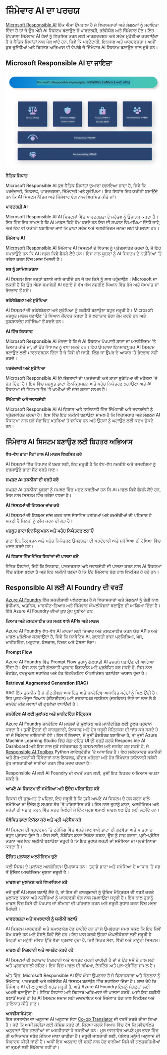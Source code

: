 <!--
CO_OP_TRANSLATOR_METADATA:
{
  "original_hash": "805b96b20152936d8f4c587d90d6e06e",
  "translation_date": "2025-05-09T15:27:43+00:00",
  "source_file": "md/01.Introduction/05/ResponsibleAI.md",
  "language_code": "pa"
}
-->
# **ਜਿੰਮੇਵਾਰ AI ਦਾ ਪਰਚਯ**

[Microsoft Responsible AI](https://www.microsoft.com/ai/responsible-ai?WT.mc_id=aiml-138114-kinfeylo) ਇੱਕ ਐਸਾ ਉਪਰਾਲਾ ਹੈ ਜੋ ਵਿਕਾਸਕਾਰਾਂ ਅਤੇ ਸੰਗਠਨਾਂ ਨੂੰ ਸਹਾਇਤਾ ਦਿੰਦਾ ਹੈ ਤਾਂ ਜੋ ਉਹ ਐਸੇ AI ਸਿਸਟਮ ਬਣਾਉਣ ਜੋ ਪਾਰਦਰਸ਼ੀ, ਭਰੋਸੇਯੋਗ ਅਤੇ ਜਿੰਮੇਵਾਰ ਹੋਣ। ਇਹ ਉਪਰਾਲਾ ਜਿੰਮੇਵਾਰ AI ਹੱਲਾਂ ਨੂੰ ਵਿਕਸਿਤ ਕਰਨ ਲਈ ਮਾਰਗਦਰਸ਼ਨ ਅਤੇ ਸਰੋਤ ਮੁਹੱਈਆ ਕਰਵਾਉਂਦਾ ਹੈ ਜੋ ਨੈਤਿਕ ਸਿਧਾਂਤਾਂ ਨਾਲ ਮੇਲ ਖਾਂਦੇ ਹਨ, ਜਿਵੇਂ ਕਿ ਪਰਦੇਦਾਰੀ, ਇਨਸਾਫ ਅਤੇ ਪਾਰਦਰਸ਼ਤਾ। ਅਸੀਂ ਕੁਝ ਚੁਣੌਤੀਆਂ ਅਤੇ ਬਿਹਤਰ ਅਭਿਆਸ ਵੀ ਵੇਖਾਂਗੇ ਜੋ ਜਿੰਮੇਵਾਰ AI ਸਿਸਟਮ ਬਣਾਉਣ ਨਾਲ ਜੁੜੇ ਹਨ।

## Microsoft Responsible AI ਦਾ ਜਾਇਜ਼ਾ

![RAIPrinciples](../../../../../translated_images/RAIPrinciples.e40f2a169a854832e885ce2659f3a913cfb393fa59b595ed57cfae9119694eb7.pa.png)

**ਨੈਤਿਕ ਸਿਧਾਂਤ**

Microsoft Responsible AI ਕੁਝ ਨੈਤਿਕ ਸਿਧਾਂਤਾਂ ਦੁਆਰਾ ਚਲਾਇਆ ਜਾਂਦਾ ਹੈ, ਜਿਵੇਂ ਕਿ ਪਰਦੇਦਾਰੀ, ਇਨਸਾਫ, ਪਾਰਦਰਸ਼ਤਾ, ਜਿੰਮੇਵਾਰੀ ਅਤੇ ਸੁਰੱਖਿਆ। ਇਹ ਸਿਧਾਂਤ ਇਹ ਯਕੀਨੀ ਬਣਾਉਂਦੇ ਹਨ ਕਿ AI ਸਿਸਟਮ ਨੈਤਿਕ ਅਤੇ ਜਿੰਮੇਵਾਰ ਢੰਗ ਨਾਲ ਵਿਕਸਿਤ ਕੀਤੇ ਜਾਂ।

**ਪਾਰਦਰਸ਼ੀ AI**

Microsoft Responsible AI AI ਸਿਸਟਮਾਂ ਵਿੱਚ ਪਾਰਦਰਸ਼ਤਾ ਦੇ ਮਹੱਤਵ ਨੂੰ ਉਜਾਗਰ ਕਰਦਾ ਹੈ। ਇਸ ਵਿੱਚ ਇਹ ਸ਼ਾਮਲ ਹੈ ਕਿ AI ਮਾਡਲ ਕਿਵੇਂ ਕੰਮ ਕਰਦੇ ਹਨ ਇਸ ਦੀ ਸਪਸ਼ਟ ਵਿਆਖਿਆ ਦਿੱਤੀ ਜਾਵੇ, ਅਤੇ ਇਹ ਵੀ ਯਕੀਨੀ ਬਣਾਇਆ ਜਾਵੇ ਕਿ ਡਾਟਾ ਸਰੋਤ ਅਤੇ ਅਲਗੋਰਿਦਮ ਜਨਤਾ ਲਈ ਉਪਲਬਧ ਹਨ।

**ਜਿੰਮੇਵਾਰ AI**

[Microsoft Responsible AI](https://www.microsoft.com/ai/responsible-ai?WT.mc_id=aiml-138114-kinfeylo) ਜਿੰਮੇਵਾਰ AI ਸਿਸਟਮਾਂ ਦੇ ਵਿਕਾਸ ਨੂੰ ਪ੍ਰੋਤਸਾਹਿਤ ਕਰਦਾ ਹੈ, ਜੋ ਇਹ ਸਮਝਾਉਂਦੇ ਹਨ ਕਿ AI ਮਾਡਲ ਕਿਵੇਂ ਫੈਸਲੇ ਲੈਂਦੇ ਹਨ। ਇਸ ਨਾਲ ਯੂਜ਼ਰਾਂ ਨੂੰ AI ਸਿਸਟਮ ਦੇ ਨਤੀਜਿਆਂ 'ਤੇ ਭਰੋਸਾ ਕਰਨ ਵਿੱਚ ਮਦਦ ਮਿਲਦੀ ਹੈ।

**ਸਭ ਨੂੰ ਸ਼ਾਮਿਲ ਕਰਨਾ**

AI ਸਿਸਟਮ ਇਸ ਤਰ੍ਹਾਂ ਬਣਾਏ ਜਾਣੇ ਚਾਹੀਦੇ ਹਨ ਜੋ ਹਰ ਕਿਸੇ ਨੂੰ ਲਾਭ ਪਹੁੰਚਾਉਣ। Microsoft ਦਾ ਲਕੜੀ ਹੈ ਕਿ ਉਹ ਐਸਾ ਸਮਾਵੇਸ਼ੀ AI ਬਣਾਏ ਜੋ ਵੱਖ-ਵੱਖ ਨਜ਼ਰੀਏ ਧਿਆਨ ਵਿੱਚ ਰੱਖੇ ਅਤੇ ਪੱਖਪਾਤ ਜਾਂ ਭੇਦਭਾਵ ਤੋਂ ਬਚੇ।

**ਭਰੋਸੇਯੋਗਤਾ ਅਤੇ ਸੁਰੱਖਿਆ**

AI ਸਿਸਟਮਾਂ ਦੀ ਭਰੋਸੇਯੋਗਤਾ ਅਤੇ ਸੁਰੱਖਿਆ ਨੂੰ ਯਕੀਨੀ ਬਣਾਉਣਾ ਬਹੁਤ ਜਰੂਰੀ ਹੈ। Microsoft ਮਜ਼ਬੂਤ ਮਾਡਲ ਬਣਾਉਣ 'ਤੇ ਧਿਆਨ ਕੇਂਦਰਤ ਕਰਦਾ ਹੈ ਜੋ ਲਗਾਤਾਰ ਚੰਗਾ ਕੰਮ ਕਰਦੇ ਹਨ ਅਤੇ ਨੁਕਸਾਨਦੇਹ ਨਤੀਜਿਆਂ ਤੋਂ ਬਚਦੇ ਹਨ।

**AI ਵਿੱਚ ਇਨਸਾਫ**

Microsoft Responsible AI ਮੰਨਦਾ ਹੈ ਕਿ ਜੇ AI ਸਿਸਟਮ ਪੱਖਪਾਤੀ ਡਾਟਾ ਜਾਂ ਅਲਗੋਰਿਦਮ 'ਤੇ ਤਿਆਰ ਕੀਤੇ ਜਾਂ, ਤਾਂ ਉਹ ਪੱਖਪਾਤ ਨੂੰ ਵਧਾ ਸਕਦੇ ਹਨ। ਇਹ ਉਪਰਾਲਾ ਇਨਸਾਫ਼ਪੂਰਕ AI ਸਿਸਟਮ ਬਣਾਉਣ ਲਈ ਮਾਰਗਦਰਸ਼ਨ ਦਿੰਦਾ ਹੈ ਜੋ ਕਿਸੇ ਵੀ ਜਾਤੀ, ਲਿੰਗ ਜਾਂ ਉਮਰ ਦੇ ਆਧਾਰ 'ਤੇ ਭੇਦਭਾਵ ਨਹੀਂ ਕਰਦੇ।

**ਪਰਦੇਦਾਰੀ ਅਤੇ ਸੁਰੱਖਿਆ**

Microsoft Responsible AI ਉਪਭੋਗਤਾਵਾਂ ਦੀ ਪਰਦੇਦਾਰੀ ਅਤੇ ਡਾਟਾ ਸੁਰੱਖਿਆ ਦੀ ਮਹੱਤਤਾ 'ਤੇ ਜ਼ੋਰ ਦਿੰਦਾ ਹੈ। ਇਸ ਵਿੱਚ ਮਜ਼ਬੂਤ ਡਾਟਾ ਇਨਕ੍ਰਿਪਸ਼ਨ ਅਤੇ ਪਹੁੰਚ ਨਿਯੰਤਰਣ ਲਗਾਉਣਾ ਅਤੇ AI ਸਿਸਟਮਾਂ ਦੀ ਨਿਯਮਤ ਤੌਰ 'ਤੇ ਖਾਮੀਆਂ ਦੀ ਜਾਂਚ ਕਰਨਾ ਸ਼ਾਮਲ ਹੈ।

**ਜਿੰਮੇਵਾਰੀ ਅਤੇ ਜਵਾਬਦੇਹੀ**

Microsoft Responsible AI AI ਵਿਕਾਸ ਅਤੇ ਤਾਇਨਾਤੀ ਵਿੱਚ ਜਿੰਮੇਵਾਰੀ ਅਤੇ ਜਵਾਬਦੇਹੀ ਨੂੰ ਪ੍ਰੋਤਸਾਹਿਤ ਕਰਦਾ ਹੈ। ਇਸ ਵਿੱਚ ਇਹ ਯਕੀਨੀ ਬਣਾਉਣਾ ਸ਼ਾਮਲ ਹੈ ਕਿ ਵਿਕਾਸਕਾਰ ਅਤੇ ਸੰਗਠਨ AI ਸਿਸਟਮਾਂ ਨਾਲ ਜੁੜੇ ਸੰਭਾਵਿਤ ਖਤਰਿਆਂ ਤੋਂ ਵਾਕਿਫ ਹਨ ਅਤੇ ਉਹਨਾਂ ਨੂੰ ਘਟਾਉਣ ਲਈ ਕਦਮ ਚੁੱਕਦੇ ਹਨ।

## ਜਿੰਮੇਵਾਰ AI ਸਿਸਟਮ ਬਣਾਉਣ ਲਈ ਬਿਹਤਰ ਅਭਿਆਸ

**ਵੱਖ-ਵੱਖ ਡਾਟਾ ਸੈੱਟਾਂ ਨਾਲ AI ਮਾਡਲ ਵਿਕਸਿਤ ਕਰੋ**

AI ਸਿਸਟਮਾਂ ਵਿੱਚ ਪੱਖਪਾਤ ਤੋਂ ਬਚਣ ਲਈ, ਇਹ ਜ਼ਰੂਰੀ ਹੈ ਕਿ ਵੱਖ-ਵੱਖ ਨਜ਼ਰੀਏ ਅਤੇ ਤਜਰਬਿਆਂ ਨੂੰ ਦਰਸਾਉਂਦੇ ਡਾਟਾ ਸੈੱਟ ਵਰਤੇ ਜਾਣ।

**ਸਪਸ਼ਟ AI ਤਕਨੀਕਾਂ ਦੀ ਵਰਤੋਂ ਕਰੋ**

ਸਪਸ਼ਟ AI ਤਕਨੀਕਾਂ ਯੂਜ਼ਰਾਂ ਨੂੰ ਸਮਝਣ ਵਿੱਚ ਮਦਦ ਕਰਦੀਆਂ ਹਨ ਕਿ AI ਮਾਡਲ ਕਿਵੇਂ ਫੈਸਲੇ ਲੈਂਦੇ ਹਨ, ਜਿਸ ਨਾਲ ਸਿਸਟਮ ਵਿੱਚ ਭਰੋਸਾ ਵਧਦਾ ਹੈ।

**AI ਸਿਸਟਮਾਂ ਦੀ ਨਿਯਮਤ ਜਾਂਚ ਕਰੋ**

AI ਸਿਸਟਮਾਂ ਦੀ ਨਿਯਮਤ ਜਾਂਚ ਕਰਨ ਨਾਲ ਸੰਭਾਵਿਤ ਖਤਰਿਆਂ ਅਤੇ ਕਮਜ਼ੋਰੀਆਂ ਦੀ ਪਹਿਚਾਣ ਹੋ ਸਕਦੀ ਹੈ ਜਿਨ੍ਹਾਂ ਨੂੰ ਠੀਕ ਕਰਨ ਦੀ ਲੋੜ ਹੈ।

**ਮਜ਼ਬੂਤ ਡਾਟਾ ਇਨਕ੍ਰਿਪਸ਼ਨ ਅਤੇ ਪਹੁੰਚ ਨਿਯੰਤਰਣ ਲਗਾਓ**

ਡਾਟਾ ਇਨਕ੍ਰਿਪਸ਼ਨ ਅਤੇ ਪਹੁੰਚ ਨਿਯੰਤਰਣ ਉਪਭੋਗਤਾ ਦੀ ਪਰਦੇਦਾਰੀ ਅਤੇ ਸੁਰੱਖਿਆ ਦੀ ਰੱਖਿਆ ਵਿੱਚ ਮਦਦ ਕਰਦੇ ਹਨ।

**AI ਵਿਕਾਸ ਵਿੱਚ ਨੈਤਿਕ ਸਿਧਾਂਤਾਂ ਦੀ ਪਾਲਣਾ ਕਰੋ**

ਨੈਤਿਕ ਸਿਧਾਂਤਾਂ, ਜਿਵੇਂ ਕਿ ਇਨਸਾਫ, ਪਾਰਦਰਸ਼ਤਾ ਅਤੇ ਜਵਾਬਦੇਹੀ ਦੀ ਪਾਲਣਾ ਕਰਨ ਨਾਲ AI ਸਿਸਟਮਾਂ ਵਿੱਚ ਭਰੋਸਾ ਬਣਦਾ ਹੈ ਅਤੇ ਇਹ ਯਕੀਨੀ ਬਣਦਾ ਹੈ ਕਿ ਉਹ ਜਿੰਮੇਵਾਰ ਢੰਗ ਨਾਲ ਵਿਕਸਿਤ ਹੋ ਰਹੇ ਹਨ।

## Responsible AI ਲਈ AI Foundry ਦੀ ਵਰਤੋਂ

[Azure AI Foundry](https://ai.azure.com?WT.mc_id=aiml-138114-kinfeylo) ਇੱਕ ਸ਼ਕਤੀਸ਼ਾਲੀ ਪਲੇਟਫਾਰਮ ਹੈ ਜੋ ਵਿਕਾਸਕਾਰਾਂ ਅਤੇ ਸੰਗਠਨਾਂ ਨੂੰ ਤੇਜ਼ੀ ਨਾਲ ਬੁੱਧੀਮਾਨ, ਅਧੁਨਿਕ, ਮਾਰਕੀਟ-ਤਿਆਰ ਅਤੇ ਜਿੰਮੇਵਾਰ ਐਪਲੀਕੇਸ਼ਨਾਂ ਬਣਾਉਣ ਦੀ ਆਗਿਆ ਦਿੰਦਾ ਹੈ। ਇੱਥੇ Azure AI Foundry ਦੀਆਂ ਕੁਝ ਮੁੱਖ ਖੂਬੀਆਂ ਹਨ:

**ਤਿਆਰ ਅਤੇ ਕਸਟਮਾਈਜ਼ ਕਰ ਸਕਣ ਵਾਲੇ APIs ਅਤੇ ਮਾਡਲ**

Azure AI Foundry ਵੱਖ-ਵੱਖ AI ਕਾਰਜਾਂ ਲਈ ਤਿਆਰ ਅਤੇ ਕਸਟਮਾਈਜ਼ ਕਰਨ ਯੋਗ APIs ਅਤੇ ਮਾਡਲ ਮੁਹੱਈਆ ਕਰਵਾਉਂਦਾ ਹੈ, ਜਿਵੇਂ ਕਿ ਜਨਰੇਟਿਵ AI, ਕੁਦਰਤੀ ਭਾਸ਼ਾ ਪ੍ਰਕਿਰਿਆ, ਖੋਜ, ਮਾਨੀਟਰਿੰਗ, ਅਨੁਵਾਦ, ਬੋਲਚਾਲ, ਵਿਜ਼ਨ ਅਤੇ ਫੈਸਲਾ ਲੈਣਾ।

**Prompt Flow**

Azure AI Foundry ਵਿੱਚ Prompt Flow ਤੁਹਾਨੂੰ ਗੱਲਬਾਤੀ AI ਤਜਰਬੇ ਬਣਾਉਣ ਦੀ ਆਗਿਆ ਦਿੰਦਾ ਹੈ। ਇਸ ਨਾਲ ਤੁਸੀਂ ਗੱਲਬਾਤੀ ਪ੍ਰਵਾਹ ਡਿਜ਼ਾਈਨ ਅਤੇ ਪ੍ਰਬੰਧਿਤ ਕਰ ਸਕਦੇ ਹੋ, ਜਿਸ ਨਾਲ ਚੈਟਬੋਟ, ਵਰਚੁਅਲ ਸਹਾਇਕ ਅਤੇ ਹੋਰ ਇੰਟਰੈਕਟਿਵ ਐਪਲੀਕੇਸ਼ਨ ਬਣਾਉਣਾ ਆਸਾਨ ਹੁੰਦਾ ਹੈ।

**Retrieval Augmented Generation (RAG)**

RAG ਇੱਕ ਤਕਨੀਕ ਹੈ ਜੋ ਰੀਟਰੀਵਲ-ਅਧਾਰਿਤ ਅਤੇ ਜਨਰੇਟਿਵ-ਅਧਾਰਿਤ ਪਹੁੰਚਾਂ ਨੂੰ ਮਿਲਾਉਂਦੀ ਹੈ। ਇਹ ਪੂਰਵ-ਮੌਜੂਦ ਗਿਆਨ (ਰੀਟਰੀਵਲ) ਅਤੇ ਰਚਨਾਤਮਕ ਜਨਰੇਸ਼ਨ (ਜਨਰੇਸ਼ਨ) ਦੋਹਾਂ ਦਾ ਲਾਭ ਲੈ ਕੇ ਜਨਰੇਟ ਕੀਤੇ ਜਵਾਬਾਂ ਦੀ ਗੁਣਵੱਤਾ ਵਧਾਉਂਦੀ ਹੈ।

**ਜਨਰੇਟਿਵ AI ਲਈ ਮੁਲਾਂਕਣ ਅਤੇ ਮਾਨੀਟਰਿੰਗ ਮੈਟ੍ਰਿਕਸ**

Azure AI Foundry ਜਨਰੇਟਿਵ AI ਮਾਡਲਾਂ ਦੇ ਮੁਲਾਂਕਣ ਅਤੇ ਮਾਨੀਟਰਿੰਗ ਲਈ ਟੂਲਜ਼ ਪ੍ਰਦਾਨ ਕਰਦਾ ਹੈ। ਤੁਸੀਂ ਉਨ੍ਹਾਂ ਦੀ ਕਾਰਗੁਜ਼ਾਰੀ, ਇਨਸਾਫ਼ ਅਤੇ ਹੋਰ ਜਰੂਰੀ ਮੈਟ੍ਰਿਕਸ ਦੀ ਜਾਂਚ ਕਰ ਸਕਦੇ ਹੋ ਤਾਂ ਜੋ ਜਿੰਮੇਵਾਰ ਤਾਇਨਾਤੀ ਹੋਵੇ। ਇਸ ਤੋਂ ਇਲਾਵਾ, ਜੇ ਤੁਸੀਂ ਡੈਸ਼ਬੋਰਡ ਬਣਾਇਆ ਹੈ, ਤਾਂ ਤੁਸੀਂ Azure Machine Learning Studio ਵਿੱਚ ਕੋਡ-ਰਹਿਤ UI ਦੀ ਵਰਤੋਂ ਕਰਕੇ Responsible AI Dashboard ਅਤੇ ਇਸ ਨਾਲ ਜੁੜੇ ਸਕੋਰਕਾਰਡ ਨੂੰ ਕਸਟਮਾਈਜ਼ ਅਤੇ ਜਨਰੇਟ ਕਰ ਸਕਦੇ ਹੋ, ਜੋ [Responsible AI Toolbox](https://responsibleaitoolbox.ai/?WT.mc_id=aiml-138114-kinfeylo) Python ਲਾਇਬ੍ਰੇਰੀਜ਼ 'ਤੇ ਆਧਾਰਿਤ ਹੈ। ਇਹ ਸਕੋਰਕਾਰਡ ਤਕਨੀਕੀ ਅਤੇ ਗੈਰ-ਤਕਨੀਕੀ ਹਿੱਸੇਦਾਰਾਂ ਨਾਲ ਇਨਸਾਫ਼, ਫੀਚਰ ਮਹੱਤਤਾ ਅਤੇ ਹੋਰ ਜਿੰਮੇਵਾਰ ਤਾਇਨਾਤੀ ਸਬੰਧੀ ਮੁੱਖ ਜਾਣਕਾਰੀਆਂ ਸਾਂਝੀਆਂ ਕਰਨ ਵਿੱਚ ਮਦਦ ਕਰਦਾ ਹੈ।

Responsible AI ਲਈ AI Foundry ਦੀ ਵਰਤੋਂ ਕਰਨ ਲਈ, ਤੁਸੀਂ ਇਹ ਬਿਹਤਰ ਅਭਿਆਸ ਅਪਣਾ ਸਕਦੇ ਹੋ:

**ਆਪਣੇ AI ਸਿਸਟਮ ਦੀ ਸਮੱਸਿਆ ਅਤੇ ਉਦੇਸ਼ ਪਰਿਭਾਸ਼ਿਤ ਕਰੋ**

ਵਿਕਾਸ ਦੀ ਸ਼ੁਰੂਆਤ ਤੋਂ ਪਹਿਲਾਂ, ਇਹ ਜਰੂਰੀ ਹੈ ਕਿ ਤੁਸੀਂ ਆਪਣੇ AI ਸਿਸਟਮ ਦੇ ਹੱਲ ਕਰਨ ਵਾਲੇ ਸਮੱਸਿਆ ਜਾਂ ਉਦੇਸ਼ ਨੂੰ ਸਪਸ਼ਟ ਤੌਰ 'ਤੇ ਪਰਿਭਾਸ਼ਿਤ ਕਰੋ। ਇਸ ਨਾਲ ਤੁਹਾਨੂੰ ਡਾਟਾ, ਅਲਗੋਰਿਦਮ ਅਤੇ ਸਰੋਤਾਂ ਦੀ ਪਛਾਣ ਕਰਨ ਵਿੱਚ ਮਦਦ ਮਿਲੇਗੀ ਜੋ ਇੱਕ ਪ੍ਰਭਾਵਸ਼ਾਲੀ ਮਾਡਲ ਬਣਾਉਣ ਲਈ ਲੋੜੀਂਦੇ ਹਨ।

**ਸੰਬੰਧਿਤ ਡਾਟਾ ਇਕੱਠਾ ਕਰੋ ਅਤੇ ਪ੍ਰੀ-ਪ੍ਰੋਸੈਸ ਕਰੋ**

AI ਸਿਸਟਮ ਦੀ ਪ੍ਰਦਰਸ਼ਨ 'ਤੇ ਟ੍ਰੇਨਿੰਗ ਵਿੱਚ ਵਰਤੇ ਜਾਣ ਵਾਲੇ ਡਾਟਾ ਦੀ ਗੁਣਵੱਤਾ ਅਤੇ ਮਾਤਰਾ ਦਾ ਬਹੁਤ ਪ੍ਰਭਾਵ ਹੁੰਦਾ ਹੈ। ਇਸ ਲਈ, ਸੰਬੰਧਿਤ ਡਾਟਾ ਇਕੱਠਾ ਕਰਨਾ, ਉਸ ਨੂੰ ਸਾਫ਼ ਕਰਨਾ, ਪ੍ਰੀ-ਪ੍ਰੋਸੈਸ ਕਰਨਾ ਅਤੇ ਇਹ ਯਕੀਨੀ ਬਣਾਉਣਾ ਜਰੂਰੀ ਹੈ ਕਿ ਇਹ ਤੁਹਾਡੇ ਲਕੜੀ ਜਾਂ ਸਮੱਸਿਆ ਦੀ ਪ੍ਰਤੀਨਿਧਤਾ ਕਰਦਾ ਹੈ।

**ਉਚਿਤ ਮੁਲਾਂਕਣ ਅਲਗੋਰਿਦਮ ਚੁਣੋ**

ਕਈ ਕਿਸਮ ਦੇ ਮੁਲਾਂਕਣ ਅਲਗੋਰਿਦਮ ਉਪਲਬਧ ਹਨ। ਤੁਹਾਡੇ ਡਾਟਾ ਅਤੇ ਸਮੱਸਿਆ ਦੇ ਆਧਾਰ 'ਤੇ ਸਭ ਤੋਂ ਉਚਿਤ ਅਲਗੋਰਿਦਮ ਚੁਣਨਾ ਜਰੂਰੀ ਹੈ।

**ਮਾਡਲ ਦਾ ਮੁਲਾਂਕਣ ਅਤੇ ਵਿਆਖਿਆ ਕਰੋ**

ਜਦੋਂ ਤੁਸੀਂ AI ਮਾਡਲ ਬਣਾਉ ਲੈਂਦੇ ਹੋ, ਤਾਂ ਇਸ ਦੀ ਕਾਰਗੁਜ਼ਾਰੀ ਨੂੰ ਉਚਿਤ ਮੈਟ੍ਰਿਕਸ ਦੀ ਵਰਤੋਂ ਕਰਕੇ ਮੁਲਾਂਕਣ ਕਰਨਾ ਅਤੇ ਨਤੀਜਿਆਂ ਨੂੰ ਪਾਰਦਰਸ਼ੀ ਢੰਗ ਨਾਲ ਸਮਝਾਉਣਾ ਜਰੂਰੀ ਹੈ। ਇਸ ਨਾਲ ਤੁਹਾਨੂੰ ਮਾਡਲ ਵਿੱਚ ਕਿਸੇ ਵੀ ਪੱਖਪਾਤ ਜਾਂ ਸੀਮਾਵਾਂ ਦੀ ਪਹਿਚਾਣ ਕਰਨ ਅਤੇ ਜਰੂਰੀ ਸੁਧਾਰ ਕਰਨ ਵਿੱਚ ਮਦਦ ਮਿਲੇਗੀ।

**ਪਾਰਦਰਸ਼ਤਾ ਅਤੇ ਸਮਝਦਾਰੀ ਨੂੰ ਯਕੀਨੀ ਬਣਾਓ**

AI ਸਿਸਟਮ ਪਾਰਦਰਸ਼ੀ ਅਤੇ ਸਮਝਣਯੋਗ ਹੋਣ ਚਾਹੀਦੇ ਹਨ ਤਾਂ ਜੋ ਉਪਭੋਗਤਾ ਸਮਝ ਸਕਣ ਕਿ ਇਹ ਕਿਵੇਂ ਕੰਮ ਕਰਦੇ ਹਨ ਅਤੇ ਫੈਸਲੇ ਕਿਵੇਂ ਲੈਂਦੇ ਹਨ। ਇਹ ਖਾਸ ਕਰਕੇ ਉਹਨਾਂ ਐਪਲੀਕੇਸ਼ਨਾਂ ਲਈ ਜਰੂਰੀ ਹੈ ਜਿਨ੍ਹਾਂ ਦਾ ਮਨੁੱਖੀ ਜੀਵਨ ਉੱਤੇ ਵੱਡਾ ਪ੍ਰਭਾਵ ਹੁੰਦਾ ਹੈ, ਜਿਵੇਂ ਸਿਹਤ ਸੇਵਾ, ਵਿੱਤੀ ਅਤੇ ਕਾਨੂੰਨੀ ਸਿਸਟਮ।

**ਮਾਡਲ ਦੀ ਨਿਗਰਾਨੀ ਅਤੇ ਅਪਡੇਟ ਕਰਦੇ ਰਹੋ**

AI ਸਿਸਟਮਾਂ ਦੀ ਲਗਾਤਾਰ ਨਿਗਰਾਨੀ ਅਤੇ ਅਪਡੇਟ ਕਰਨੀ ਚਾਹੀਦੀ ਹੈ ਤਾਂ ਜੋ ਉਹ ਸਮੇਂ ਦੇ ਨਾਲ ਸਹੀ ਅਤੇ ਪ੍ਰਭਾਵਸ਼ਾਲੀ ਰਹਿਣ। ਇਸ ਵਿੱਚ ਮਾਡਲ ਦੀ ਰਖਿਆ, ਟੈਸਟਿੰਗ ਅਤੇ ਮੁੜ-ਟ੍ਰੇਨਿੰਗ ਸ਼ਾਮਲ ਹੈ।

ਅੰਤ ਵਿੱਚ, Microsoft Responsible AI ਇੱਕ ਐਸਾ ਉਪਰਾਲਾ ਹੈ ਜੋ ਵਿਕਾਸਕਾਰਾਂ ਅਤੇ ਸੰਗਠਨਾਂ ਨੂੰ ਜਿੰਮੇਵਾਰ, ਪਾਰਦਰਸ਼ੀ ਅਤੇ ਭਰੋਸੇਯੋਗ AI ਸਿਸਟਮ ਬਣਾਉਣ ਵਿੱਚ ਸਹਾਇਤਾ ਦਿੰਦਾ ਹੈ। ਯਾਦ ਰੱਖੋ ਕਿ ਜਿੰਮੇਵਾਰ AI ਦੀ ਲਾਗੂਆਈ ਬਹੁਤ ਜਰੂਰੀ ਹੈ, ਅਤੇ Azure AI Foundry ਇਸਨੂੰ ਸੰਗਠਨਾਂ ਲਈ ਅਮਲੀ ਬਣਾਉਂਦਾ ਹੈ। ਨੈਤਿਕ ਸਿਧਾਂਤਾਂ ਅਤੇ ਬਿਹਤਰ ਅਭਿਆਸਾਂ ਦੀ ਪਾਲਣਾ ਕਰਕੇ, ਅਸੀਂ ਇਹ ਯਕੀਨੀ ਬਣਾਉਂ ਸਕਦੇ ਹਾਂ ਕਿ AI ਸਿਸਟਮ ਸਮਾਜ ਲਈ ਲਾਭਦਾਇਕ ਅਤੇ ਜਿੰਮੇਵਾਰ ਢੰਗ ਨਾਲ ਵਿਕਸਿਤ ਅਤੇ ਤਾਇਨਾਤ ਕੀਤੇ ਜਾਣ।

**ਅਸਵੀਕਾਰੋਪੱਤਰ**:  
ਇਸ ਦਸਤਾਵੇਜ਼ ਦਾ ਅਨੁਵਾਦ AI ਅਨੁਵਾਦ ਸੇਵਾ [Co-op Translator](https://github.com/Azure/co-op-translator) ਦੀ ਵਰਤੋਂ ਕਰਕੇ ਕੀਤਾ ਗਿਆ ਹੈ। ਜਦੋਂ ਕਿ ਅਸੀਂ ਸਹੀਤਾ ਲਈ ਕੋਸ਼ਿਸ਼ ਕਰਦੇ ਹਾਂ, ਕਿਰਪਾ ਕਰਕੇ ਧਿਆਨ ਵਿੱਚ ਰੱਖੋ ਕਿ ਸਵੈਚਾਲਿਤ ਅਨੁਵਾਦਾਂ ਵਿੱਚ ਗਲਤੀਆਂ ਜਾਂ ਅਸਹੀਤਾਵਾਂ ਹੋ ਸਕਦੀਆਂ ਹਨ। ਮੂਲ ਦਸਤਾਵੇਜ਼ ਆਪਣੇ ਮੂਲ ਭਾਸ਼ਾ ਵਿੱਚ ਹੀ ਅਧਿਕਾਰਤ ਸਰੋਤ ਮੰਨਿਆ ਜਾਣਾ ਚਾਹੀਦਾ ਹੈ। ਜਰੂਰੀ ਜਾਣਕਾਰੀ ਲਈ, ਪੇਸ਼ੇਵਰ ਮਨੁੱਖੀ ਅਨੁਵਾਦ ਦੀ ਸਿਫਾਰਸ਼ ਕੀਤੀ ਜਾਂਦੀ ਹੈ। ਅਸੀਂ ਇਸ ਅਨੁਵਾਦ ਦੀ ਵਰਤੋਂ ਨਾਲ ਹੋਣ ਵਾਲੀਆਂ ਕਿਸੇ ਵੀ ਗਲਤਫਹਿਮੀਆਂ ਜਾਂ ਭ੍ਰਮਾਂ ਲਈ ਜ਼ਿੰਮੇਵਾਰ ਨਹੀਂ ਹਾਂ।
